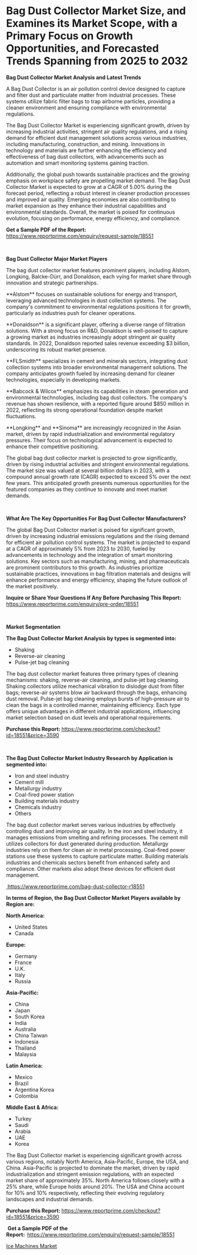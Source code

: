 <p><h1>Bag Dust Collector Market Size, and Examines its Market Scope, with a Primary Focus on Growth Opportunities, and Forecasted Trends Spanning from 2025 to 2032</h1></p><p><strong>Bag Dust Collector Market Analysis and Latest Trends</strong></p>
<p><p>A Bag Dust Collector is an air pollution control device designed to capture and filter dust and particulate matter from industrial processes. These systems utilize fabric filter bags to trap airborne particles, providing a cleaner environment and ensuring compliance with environmental regulations. </p><p>The Bag Dust Collector Market is experiencing significant growth, driven by increasing industrial activities, stringent air quality regulations, and a rising demand for efficient dust management solutions across various industries, including manufacturing, construction, and mining. Innovations in technology and materials are further enhancing the efficiency and effectiveness of bag dust collectors, with advancements such as automation and smart monitoring systems gaining traction.</p><p>Additionally, the global push towards sustainable practices and the growing emphasis on workplace safety are propelling market demand. The Bag Dust Collector Market is expected to grow at a CAGR of 5.00% during the forecast period, reflecting a robust interest in cleaner production processes and improved air quality. Emerging economies are also contributing to market expansion as they enhance their industrial capabilities and environmental standards. Overall, the market is poised for continuous evolution, focusing on performance, energy efficiency, and compliance.</p></p>
<p><strong>Get a Sample PDF of the Report:&nbsp;</strong> <a href="https://www.reportprime.com/enquiry/request-sample/18551?utm_campaign=2958&utm_medium=2&utm_source=Github&utm_content=ia&utm_term=19032025&utm_id=bag-dust-collector">https://www.reportprime.com/enquiry/request-sample/18551</a></p>
<p>&nbsp;</p>
<p><strong>Bag Dust Collector Major Market Players</strong></p>
<p><p>The bag dust collector market features prominent players, including Alstom, Longking, Balcke-Dürr, and Donaldson, each vying for market share through innovation and strategic partnerships. </p><p>**Alstom** focuses on sustainable solutions for energy and transport, leveraging advanced technologies in dust collection systems. The company's commitment to environmental regulations positions it for growth, particularly as industries push for cleaner operations. </p><p>**Donaldson** is a significant player, offering a diverse range of filtration solutions. With a strong focus on R&D, Donaldson is well-poised to capture a growing market as industries increasingly adopt stringent air quality standards. In 2022, Donaldson reported sales revenue exceeding $3 billion, underscoring its robust market presence.</p><p>**FLSmidth** specializes in cement and minerals sectors, integrating dust collection systems into broader environmental management solutions. The company anticipates growth fueled by increasing demand for cleaner technologies, especially in developing markets.</p><p>**Babcock & Wilcox** emphasizes its capabilities in steam generation and environmental technologies, including bag dust collectors. The company's revenue has shown resilience, with a reported figure around $850 million in 2022, reflecting its strong operational foundation despite market fluctuations.</p><p>**Longking** and **Sinoma** are increasingly recognized in the Asian market, driven by rapid industrialization and environmental regulatory pressures. Their focus on technological advancement is expected to enhance their competitive positioning.</p><p>The global bag dust collector market is projected to grow significantly, driven by rising industrial activities and stringent environmental regulations. The market size was valued at several billion dollars in 2023, with a compound annual growth rate (CAGR) expected to exceed 5% over the next few years. This anticipated growth presents numerous opportunities for the featured companies as they continue to innovate and meet market demands.</p></p>
<p>&nbsp;</p>
<p><strong>What Are The Key Opportunities For Bag Dust Collector Manufacturers?</strong></p>
<p><p>The global Bag Dust Collector market is poised for significant growth, driven by increasing industrial emissions regulations and the rising demand for efficient air pollution control systems. The market is projected to expand at a CAGR of approximately 5% from 2023 to 2030, fueled by advancements in technology and the integration of smart monitoring solutions. Key sectors such as manufacturing, mining, and pharmaceuticals are prominent contributors to this growth. As industries prioritize sustainable practices, innovations in bag filtration materials and designs will enhance performance and energy efficiency, shaping the future outlook of the market positively.</p></p>
<p><strong>Inquire or Share Your Questions If Any Before Purchasing This Report:</strong> <a href="https://www.reportprime.com/enquiry/pre-order/18551?utm_campaign=2958&utm_medium=2&utm_source=Github&utm_content=ia&utm_term=19032025&utm_id=bag-dust-collector">https://www.reportprime.com/enquiry/pre-order/18551</a></p>
<p>&nbsp;</p>
<p><strong>Market Segmentation</strong></p>
<p><strong>The Bag Dust Collector Market Analysis by types is segmented into:</strong></p>
<p><ul><li>Shaking</li><li>Reverse-air cleaning</li><li>Pulse-jet bag cleaning</li></ul></p>
<p><p>The bag dust collector market features three primary types of cleaning mechanisms: shaking, reverse-air cleaning, and pulse-jet bag cleaning. Shaking collectors utilize mechanical vibration to dislodge dust from filter bags; reverse-air systems blow air backward through the bags, enhancing dust removal. Pulse-jet bag cleaning employs bursts of high-pressure air to clean the bags in a controlled manner, maintaining efficiency. Each type offers unique advantages in different industrial applications, influencing market selection based on dust levels and operational requirements.</p></p>
<p><strong>Purchase this Report:&nbsp;</strong><a href="https://www.reportprime.com/checkout?id=18551&price=3590&utm_campaign=2958&utm_medium=2&utm_source=Github&utm_content=ia&utm_term=19032025&utm_id=bag-dust-collector">https://www.reportprime.com/checkout?id=18551&price=3590</a></p>
<p>&nbsp;</p>
<p><strong>The Bag Dust Collector Market Industry Research by Application is segmented into:</strong></p>
<p><ul><li>Iron and steel industry</li><li>Cement mill</li><li>Metallurgy industry</li><li>Coal-fired power station</li><li>Building materials industry</li><li>Chemicals industry</li><li>Others</li></ul></p>
<p><p>The bag dust collector market serves various industries by effectively controlling dust and improving air quality. In the iron and steel industry, it manages emissions from smelting and refining processes. The cement mill utilizes collectors for dust generated during production. Metallurgy industries rely on them for clean air in metal processing. Coal-fired power stations use these systems to capture particulate matter. Building materials industries and chemicals sectors benefit from enhanced safety and compliance. Other markets also adopt these devices for efficient dust management.</p></p>
<p><a href="https://www.reportprime.com/bag-dust-collector-r18551?utm_campaign=2958&utm_medium=2&utm_source=Github&utm_content=ia&utm_term=19032025&utm_id=bag-dust-collector">&nbsp;https://www.reportprime.com/bag-dust-collector-r18551</a></p>
<p><strong>In terms of Region, the Bag Dust Collector Market Players available by Region are:</strong></p>
<p>
    <p> <strong> North America: </strong>
        <ul>
            <li>United States</li>
            <li>Canada</li>
        </ul>
        </p> 
    <p> <strong> Europe: </strong>
        <ul>
            <li>Germany</li>
            <li>France</li>
            <li>U.K.</li>
            <li>Italy</li>
            <li>Russia</li>
        </ul>
        </p> 
    <p> <strong> Asia-Pacific: </strong>
        <ul>
            <li>China</li>
            <li>Japan</li>
            <li>South Korea</li>
            <li>India</li>
            <li>Australia</li>
            <li>China Taiwan</li>
            <li>Indonesia</li>
            <li>Thailand</li>
            <li>Malaysia</li>
        </ul>
        </p> 
    <p> <strong> Latin America: </strong>
        <ul>
            <li>Mexico</li>
            <li>Brazil</li>
            <li>Argentina Korea</li>
            <li>Colombia</li>
        </ul>
        </p> 
    <p> <strong> Middle East & Africa: </strong>
        <ul>
            <li>Turkey</li>
            <li>Saudi</li>
            <li>Arabia</li>
            <li>UAE</li>
            <li>Korea</li>
        </ul>
    </p>
    </p>
<p><p>The Bag Dust Collector market is experiencing significant growth across various regions, notably North America, Asia-Pacific, Europe, the USA, and China. Asia-Pacific is projected to dominate the market, driven by rapid industrialization and stringent emission regulations, with an expected market share of approximately 35%. North America follows closely with a 25% share, while Europe holds around 20%. The USA and China account for 10% and 10% respectively, reflecting their evolving regulatory landscapes and industrial demands.</p></p>
<p><strong>Purchase this Report: </strong><a href="https://www.reportprime.com/checkout?id=18551&price=3590&utm_campaign=2958&utm_medium=2&utm_source=Github&utm_content=ia&utm_term=19032025&utm_id=bag-dust-collector">https://www.reportprime.com/checkout?id=18551&price=3590</a></p>
<p>&nbsp;<strong>Get a Sample PDF of the Report:&nbsp;&nbsp;</strong><a href="https://www.reportprime.com/enquiry/request-sample/18551?utm_campaign=2958&utm_medium=2&utm_source=Github&utm_content=ia&utm_term=19032025&utm_id=bag-dust-collector">https://www.reportprime.com/enquiry/request-sample/18551</a></p>
<p><strong></strong></p>
<p><p><a href="https://github.com/fallalenoswG/Market-Research-Report-List-1/blob/main/ice-machines-market.md?utm_campaign=2958&utm_medium=2&utm_source=Github&utm_content=ia&utm_term=19032025&utm_id=bag-dust-collector">Ice Machines Market</a></p></p>